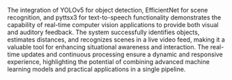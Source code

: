 The integration of YOLOv5 for object detection, EfficientNet for scene recognition,
and pyttsx3 for text-to-speech functionality demonstrates the capability of real-time
computer vision applications to provide both visual and auditory feedback. The system
successfully identifies objects, estimates distances, and recognizes scenes in a live video
feed, making it a valuable tool for enhancing situational awareness and interaction. The
real-time updates and continuous processing ensure a dynamic and responsive experience,
highlighting the potential of combining advanced machine learning models and practical
applications in a single pipeline.
